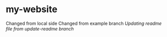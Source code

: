 # my-website

Changed from local side
Changed from example branch
*Updating readme file from update-readme branch*
